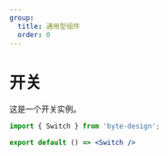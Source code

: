 ```yaml
---
group:
  title: 通用型组件
  order: 0
---
```


# 开关

这是一个开关实例。

```jsx
import { Switch } from 'byte-design';

export default () => <Switch />
```